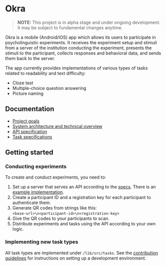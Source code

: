 # Okra

> **NOTE:** This project is in alpha stage and under ongoing development. It may be subject to fundamental changes anytime.

Okra is a mobile (Android/iOS) app which allows its users to participate in psycholinguistic experiments. It receives the experiment setup and stimuli from a server of the institution conducting the experiment, presents the stimuli to the participant, collects responses and behavioral data, and sends them back to the server.

The app currently provides implementations of various types of tasks related to readability and text difficulty:

- Cloze test
- Multiple-choice question answering
- Picture naming

## Documentation

- [Project goals](goals.md)
- [System architecture and technical overview](architecture.md)
- [API specification](api/openapi.yaml)
- [Task specifications](tasks.md)

## Getting started

### Conducting experiments

To create and conduct experiments, you need to:

1. Set up a server that serves an API according to the [specs](api/openapi.yaml). There is an [example implementation](https://github.com/saeub/okra-server-example).
1. Create a participant ID and a registration key for each participant to authenticate them.
1. Generate QR codes from strings like this:  
   `<base-url>\n<participant-id>\n<registration-key>`
1. Give the QR codes to your participants to scan.
1. Distribute experiments and tasks using the API according to your own logic.

### Implementing new task types

All task types are implemented under `/lib/src/tasks`. See the [contribution guidelines](CONTRIBUTE.md) for instructions on setting up a development environment.
